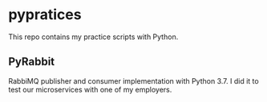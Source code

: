 # pypratices

This repo contains my practice scripts with Python.

## PyRabbit
RabbiMQ publisher and consumer implementation with Python 3.7. I did it to test our microservices with one of my employers.
